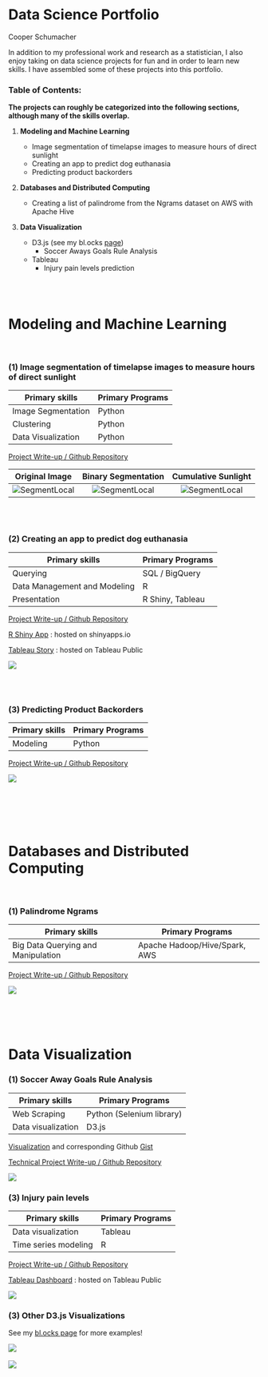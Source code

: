 Data Science Portfolio
================
Cooper Schumacher

In addition to my professional work and research as a statistician, I also enjoy taking on data science projects for fun and in order to learn new skills. I have assembled some of these projects into this portfolio.

### Table of Contents:

**The projects can roughly be categorized into the following sections, although many of the skills overlap.**

1.  **Modeling and Machine Learning**
    -   Image segmentation of timelapse images to measure hours of direct sunlight
    -   Creating an app to predict dog euthanasia
    -   Predicting product backorders

2.  **Databases and Distributed Computing**
    -   Creating a list of palindrome from the Ngrams dataset on AWS with Apache Hive

3.  **Data Visualization**
    -   D3.js (see my bl.ocks [page](https://bl.ocks.org/coop16))
        -   Soccer Aways Goals Rule Analysis
    -   Tableau
        -   Injury pain levels prediction

<br>

<br>

Modeling and Machine Learning
=============================

<br>

### (1) Image segmentation of timelapse images to measure hours of direct sunlight


| **Primary skills**           | **Primary Programs** |
|------------------------------|----------------------|
| Image Segmentation           | Python               |
| Clustering                   | Python               |
| Data Visualization           | Python               |

[Project Write-up / Github Repository](https://github.com/coop16/Sun-Shade-Image-Segmentation/blob/main/Direct_Sunlight_Hours.ipynb)


Original Image             |  Binary Segmentation      |  Cumulative Sunlight
:-------------------------:|:-------------------------:|:-------------------------:
![SegmentLocal](DataSciencePortfolio_files/figure-markdown_github/raw_timelapse.gif "segment")  |  ![SegmentLocal](DataSciencePortfolio_files/figure-markdown_github/Binary_classifier_timelapse.gif "segment") |  ![SegmentLocal](DataSciencePortfolio_files/figure-markdown_github/Cumulative_classifier_timelapse.gif "segment")

<br> <br>

### (2) Creating an app to predict dog euthanasia

| **Primary skills**           | **Primary Programs** |
|------------------------------|----------------------|
| Querying                     | SQL / BigQuery       |
| Data Management and Modeling | R                    |
| Presentation                 | R Shiny, Tableau     |

[Project Write-up / Github Repository](https://github.com/coop16/Dog-Euthanasia-Prediction)

[R Shiny App](https://cooperschumacher.shinyapps.io/DogPrediction/) : hosted on shinyapps.io

[Tableau Story](https://public.tableau.com/profile/cooper.schumacher#!/vizhome/AnimalShelterDogEuthanizationDescriptives/Story1) : hosted on Tableau Public

<img src="DataSciencePortfolio_files/figure-markdown_github/unnamed-chunk-1-1.png" style="display: block; margin: auto;" />

<br> <br>

### (3) Predicting Product Backorders

| **Primary skills** | **Primary Programs** |
|--------------------|----------------------|
| Modeling           | Python               |

[Project Write-up / Github Repository](https://github.com/coop16/Backorder-Prediction)

<img src="DataSciencePortfolio_files/figure-markdown_github/unnamed-chunk-2-1.png" style="display: block; margin: auto;" />

<br> <br> <br> <br>

Databases and Distributed Computing
===================================

<br>

### (1) Palindrome Ngrams

| **Primary skills**                 | **Primary Programs**          |
|------------------------------------|-------------------------------|
| Big Data Querying and Manipulation | Apache Hadoop/Hive/Spark, AWS |

[Project Write-up / Github Repository](https://github.com/coop16/Palindrome-Generator)

<img src="DataSciencePortfolio_files/figure-markdown_github/unnamed-chunk-3-1.png" style="display: block; margin: auto;" />

<br> <br> <br>

Data Visualization
==================

### (1) Soccer Away Goals Rule Analysis

| Primary skills     | Primary Programs          |
|--------------------|---------------------------|
| Web Scraping       | Python (Selenium library) |
| Data visualization | D3.js                     |

[Visualization](http://bl.ocks.org/coop16/651c862765c96222cc7a7766810bb780) and corresponding Github [Gist](https://gist.github.com/coop16/651c862765c96222cc7a7766810bb780)

[Technical Project Write-up / Github Repository](https://github.com/coop16/Soccer-Away-Goals-Rule-Analysis)

<img src="DataSciencePortfolio_files/figure-markdown_github/unnamed-chunk-4-1.png" style="display: block; margin: auto;" />

### (3) Injury pain levels

| Primary skills       | Primary Programs |
|----------------------|------------------|
| Data visualization   | Tableau          |
| Time series modeling | R                |

[Project Write-up / Github Repository](https://github.com/coop16/Injury-Pain-Prediction)

[Tableau Dashboard](https://public.tableau.com/views/InjuryPrediction/Dashboard1?:embed=y&:display_count=yes) : hosted on Tableau Public

<img src="DataSciencePortfolio_files/figure-markdown_github/unnamed-chunk-5-1.png" style="display: block; margin: auto;" />

### (3) Other D3.js Visualizations
See my [bl.ocks page](https://bl.ocks.org/coop16) for more examples!

<img src="DataSciencePortfolio_files/figure-markdown_github/unnamed-chunk-6-1.png" style="display: block; margin: auto;" />

<br>

<img src="DataSciencePortfolio_files/figure-markdown_github/unnamed-chunk-7-1.png" style="display: block; margin: auto;" />
